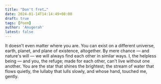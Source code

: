 ```yaml
---
title: "Don't fret…"
date: 2024-01-14T14:14:49+08:00
draft: true
tags: [Poem]
author: 'Anugerah'
latest: false
---
```


It doesn't even matter where you are. You can exist on a different universe, earth, planet, and plane of existence, altogether. By mere chance — and nature's will — we will always find each other in similar ways. I, the helpless being — and you, the refuge; made for each other, can't live without one another. You are the star that shines the brightest; the stream of water that flows quietly, the lullaby that lulls slowly, and whose hand, touched me, gently.